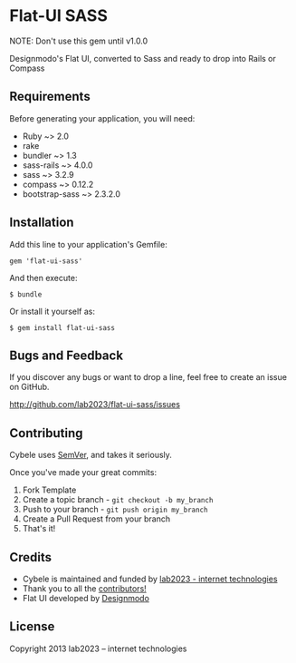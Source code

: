 # Flat-UI SASS

NOTE: Don't use this gem until v1.0.0

Designmodo's Flat UI, converted to Sass and ready to drop into Rails or Compass

## Requirements

Before generating your application, you will need:

* Ruby ~> 2.0
* rake
* bundler ~> 1.3
* sass-rails ~> 4.0.0
* sass ~> 3.2.9
* compass ~> 0.12.2
* bootstrap-sass ~> 2.3.2.0

## Installation

Add this line to your application's Gemfile:

    gem 'flat-ui-sass'

And then execute:

    $ bundle

Or install it yourself as:

    $ gem install flat-ui-sass

## Bugs and  Feedback

If you discover any bugs or want to drop a line, feel free to create an issue on GitHub.

http://github.com/lab2023/flat-ui-sass/issues

## Contributing

Cybele uses [SemVer](http://semver.org/), and takes it seriously.

Once you've made your great commits:

1. Fork Template
2. Create a topic branch - `git checkout -b my_branch`
3. Push to your branch - `git push origin my_branch`
4. Create a Pull Request from your branch
5. That's it!

## Credits

- Cybele is maintained and funded by [lab2023 - internet technologies](http://lab2023.com/)
- Thank you to all the [contributors!](https://github.com/lab2023/flat-ui-sass/graphs/contributors)
- Flat UI developed by [Designmodo](http://designmodo.github.io/Flat-UI/)

## License

Copyright 2013 lab2023 – internet technologies
